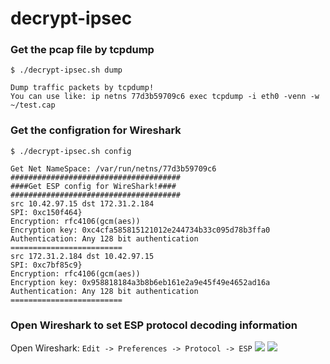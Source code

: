 # decrypt-ipsec

### Get the pcap file by tcpdump
```
$ ./decrypt-ipsec.sh dump

Dump traffic packets by tcpdump!
You can use like: ip netns 77d3b59709c6 exec tcpdump -i eth0 -venn -w ~/test.cap
```

### Get the configration for Wireshark 
```
$ ./decrypt-ipsec.sh config

Get Net NameSpace: /var/run/netns/77d3b59709c6
######################################
####Get ESP config for WireShark!####
######################################
src 10.42.97.15 dst 172.31.2.184
SPI: 0xc150f464}
Encryption: rfc4106(gcm(aes))
Encryption key: 0xc4cfa585815121012e244734b33c095d78b3ffa0
Authentication: Any 128 bit authentication
=========================
src 172.31.2.184 dst 10.42.97.15
SPI: 0xc7bf85c9}
Encryption: rfc4106(gcm(aes))
Encryption key: 0x958818184a3b8b6eb161e2a9e45f49e4652ad16a
Authentication: Any 128 bit authentication
=========================
```

### Open Wireshark to set ESP protocol decoding information
Open Wireshark: `Edit -> Preferences -> Protocol -> ESP`
![](https://ws1.sinaimg.cn/large/006tNc79ly1fhtub2l506j30le08ut9a.jpg)
![](https://ws3.sinaimg.cn/large/006tNc79ly1fhtubipqgrj31au07kq3y.jpg)
